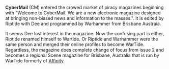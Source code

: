 **CyberMail** (CM) entered the crowed market of piracy magazines beginning with "Welcome to CyberMail. We are a new electronic magazine designed at bringing non-biased news and information to the masses.". It is edited by Riptide with Dee and programmed by Warhammer from Brisbane Austraia.

It seems Dee lost interest in the magazine. Now the confusing part is either, Riptide renamed himself to Wartide. Or Riptide and Warhammer were the same person and merged their online profiles to become WarTide. Regardless, the magazine does complete change of focus from issue 2 and becomes a regional Scene magazine for Brisbane, Australia that is run by WarTide formerly of [Affinity](/g/affinity).